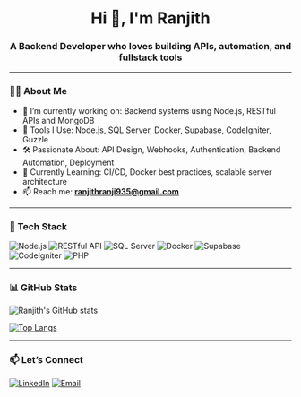 <h1 align="center">Hi 👋, I'm Ranjith</h1>
<h3 align="center">A Backend Developer who loves building APIs, automation, and fullstack tools</h3>

---

### 👨‍💻 About Me

- 🔭 I’m currently working on: Backend systems using Node.js, RESTful APIs and MongoDB
- 🧰 Tools I Use: Node.js, SQL Server, Docker, Supabase, CodeIgniter, Guzzle
- 🛠️ Passionate About: API Design, Webhooks, Authentication, Backend Automation, Deployment
- 🌱 Currently Learning: CI/CD, Docker best practices, scalable server architecture
- 📫 Reach me: **ranjithranji935@gmail.com**

---

### 💼 Tech Stack

![Node.js](https://img.shields.io/badge/-Node.js-339933?style=for-the-badge&logo=node.js&logoColor=white)
![RESTful API](https://img.shields.io/badge/-RESTful%20API-1D9BF0?style=for-the-badge&logo=api&logoColor=white)
![SQL Server](https://img.shields.io/badge/-SQL%20Server-CC2927?style=for-the-badge&logo=microsoft-sql-server&logoColor=white)
![Docker](https://img.shields.io/badge/-Docker-2496ED?style=for-the-badge&logo=docker&logoColor=white)
![Supabase](https://img.shields.io/badge/-Supabase-3ECF8E?style=for-the-badge&logo=supabase&logoColor=white)
![CodeIgniter](https://img.shields.io/badge/-CodeIgniter-EF4223?style=for-the-badge&logo=codeigniter&logoColor=white)
![PHP](https://img.shields.io/badge/-PHP-777BB4?style=for-the-badge&logo=php&logoColor=white)


---

### 📊 GitHub Stats

![Ranjith's GitHub stats](https://github-readme-stats.vercel.app/api?username=Ranjith935&show_icons=true&theme=github_dark&hide_border=true)

[![Top Langs](https://github-readme-stats.vercel.app/api/top-langs/?username=Ranjith935&layout=compact&theme=github_dark&hide_border=true)](https://github.com/anuraghazra/github-readme-stats)

---

### 📫 Let’s Connect

[![LinkedIn](https://img.shields.io/badge/-LinkedIn-blue?style=flat-square&logo=linkedin)](https://linkedin.com/in/ranjith-g-c)
[![Email](https://img.shields.io/badge/-Email-grey?style=flat-square&logo=gmail)](mailto:ranjithranji935@gmail.com)
